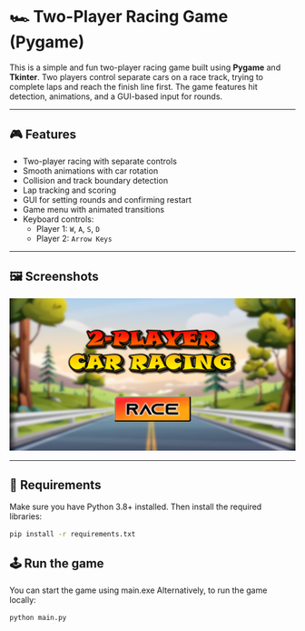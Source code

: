 # 🏎️ Two-Player Racing Game (Pygame)

This is a simple and fun two-player racing game built using **Pygame** and **Tkinter**. Two players control separate cars on a race track, trying to complete laps and reach the finish line first. The game features hit detection, animations, and a GUI-based input for rounds.

---

## 🎮 Features

- Two-player racing with separate controls
- Smooth animations with car rotation
- Collision and track boundary detection
- Lap tracking and scoring
- GUI for setting rounds and confirming restart
- Game menu with animated transitions
- Keyboard controls:
  - Player 1: `W`, `A`, `S`, `D`
  - Player 2: `Arrow Keys`

---

## 🖼️ Screenshots

![Game Preview](data/Start.png)

---

## 🔧 Requirements

Make sure you have Python 3.8+ installed. Then install the required libraries:

```bash
pip install -r requirements.txt
```

## 🕹️ Run the game

You can start the game using main.exe
Alternatively, to run the game locally:

```bash
python main.py
```